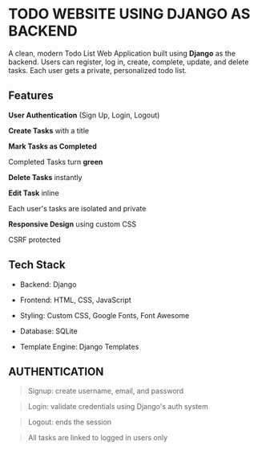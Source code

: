 # TODO WEBSITE USING DJANGO AS BACKEND 

A clean, modern Todo List Web Application built using **Django** as the backend. Users can register, log in, create, complete, update, and delete tasks. Each user gets a private, personalized todo list.


##  Features

**User Authentication** (Sign Up, Login, Logout)

**Create Tasks** with a title

**Mark Tasks as Completed**

Completed Tasks turn **green**

**Delete Tasks** instantly

**Edit Task** inline

Each user's tasks are isolated and private

**Responsive Design** using custom CSS

CSRF protected


## Tech Stack

- Backend: Django

- Frontend: HTML, CSS, JavaScript

- Styling: Custom CSS, Google Fonts, Font Awesome

- Database: SQLite 

- Template Engine: Django Templates


## AUTHENTICATION

> Signup: create username, email, and password

> Login: validate credentials using Django's auth system

> Logout: ends the session

> All tasks are linked to logged in users only





